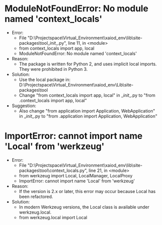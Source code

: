 # ModuleNotFoundError: No module named 'context_locals'
- Error:
    + File "D:\Projectspace\Virtual_Environment\xaiod_env\lib\site-packages\tool\__init__.py", line 11, in \<module\>
    + from context_locals import app, local
    + ModuleNotFoundError: No module named 'context_locals'
- Reason:
    + The package is written for Python 2, and uses implicit local imports. They were prohibited in Python 3.
- Solution:
    + Use the local package in: D:\Projectspace\Virtual_Environment\xaiod_env\Lib\site-packages\tool
    + Change "from context_locals import app, local" in \__init__.py to "from .context_locals import app, local"
- Suggestion:
    + Also change "from application import Application, WebApplication" in \__init__.py to "from .application import Application, WebApplication"

# ImportError: cannot import name 'Local' from 'werkzeug'
- Error:
    + File "D:\Projectspace\Virtual_Environment\xaiod_env\lib\site-packages\tool\context_locals.py", line 21, in \<module\>
    + from werkzeug import Local, LocalManager, LocalProxy
    + ImportError: cannot import name 'Local' from 'werkzeug'
- Reason:
    + If the version is 2.x or later, this error may occur because Local has been refactored.
- Solution: 
    + In modern Werkzeug versions, the Local class is available under werkzeug.local.
    + from werkzeug.local import Local
